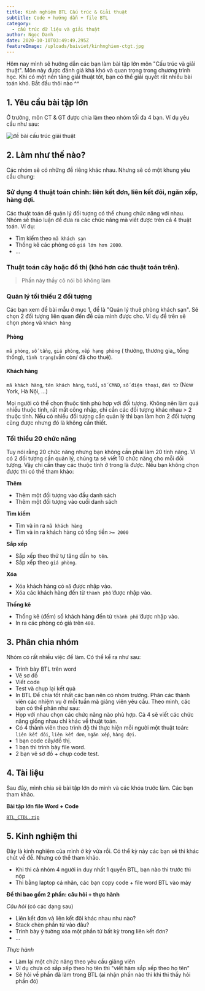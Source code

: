 ```yaml
---
title: Kinh nghiệm BTL Cấu trúc & Giải thuật
subtitle: Code + hướng dẫn + file BTL
category:
  - cấu trúc dữ liệu và giải thuật
author: Ngọc Danh
date: 2020-10-10T03:49:49.295Z
featureImage: /uploads/baiviet/kinhnghiem-ctgt.jpg
---
```

Hôm nay mình sẽ hướng dẫn các bạn làm bài tập lớn môn "Cấu trúc và giải thuật".  Môn này được đánh giá khá khó và quan trọng trong chương trình học. Khi có một nền tảng giải thuật tốt, bạn có thể giải quyết rất nhiều bài toán khó. Bắt đầu thôi nào ^^

## 1. Yêu cầu bài tập lớn

Ở trường, môn CT & GT được chia làm theo nhóm tối đa 4 bạn. Ví dụ yêu cầu như sau:

![đề bài cấu trúc giải thuật](/uploads/baiviet/kinhnghiem-ctgt-debai.jpg)

## 2. Làm như thế nào?

Các nhóm sẽ có những đề riêng khác nhau. Nhưng sẽ có một khung yêu cầu chung:
### Sử dụng 4 thuật toán chính: liên kết đơn, liên kết đôi, ngăn xếp, hàng đợi.
Các thuật toán để quản lý đối tượng có thể chung chức năng với nhau. Nhóm sẽ thảo luận để đưa ra các chức năng mà viết được trên cả 4 thuật toán. Ví dụ:
- Tìm kiếm theo `mã khách sạn` 
- Thống kê các phòng có `giá lớn hơn 2000`.
- ...
### Thuật toán cây hoặc đồ thị (khó hơn các thuật toán trên).
> Phần này thầy cô nói bỏ không làm
### Quản lý tối thiểu 2 đối tượng
Các bạn xem đề bài mẫu ở mục 1, đề là "Quản lý thuê phòng khách sạn". Sẽ chọn 2 đối tượng liên quan đến đề của mình được cho. Ví dụ đề trên sẽ chọn `phòng` và `khách hàng`
  #### Phòng
`mã phòng`, `số tầng`, `giá phòng`, `xếp hạng phòng` ( thường, thương gia,, tổng thống), `tình trạng`(vẫn còn/ đã cho thuê).

  #### Khách hàng
`mã khách hàng`, `tên khách hàng`, `tuổi`, `số CMND`, `số điện thoại`, `đến từ` (New York, Hà Nội, ...)

Mọi người có thể chọn thuộc tính phù hợp với đối tượng. Không nên làm quá nhiều thuộc tính, rất mất công nhập, chỉ cần các đối tượng khác nhau > 2 thuộc tính. Nếu có nhiều đối tượng cần quản lý thì bạn làm hơn 2 đối tượng cũng được nhưng đó là không cần thiết.

### Tối thiểu 20 chức năng
Tuy nói rằng 20 chức năng nhưng bạn không cần phải làm 20 tính năng. Vì có 2 đối tượng cần quản lý, chúng ta sẽ viết 10 chức năng cho mỗi đối tượng. Vậy chỉ cần thay các thuộc tính ở trong là được. Nếu bạn không chọn được thì có thể tham khảo:

**Thêm**

- Thêm một đối tượng vào đầu danh sách
- Thêm một đối tượng vào cuối danh sách

**Tìm kiếm** 
  
- Tìm và in ra `mã khách hàng`
- Tìm và in ra khách hàng có tổng tiền `>= 2000`

**Sắp xếp**
  
- Sắp xếp theo thứ tự tăng dần `họ tên`.
- Sắp xếp theo `giá phòng`.

**Xóa**

- Xóa khách hàng có `mã` được nhập vào.
- Xóa các khách hàng đến từ `thành phố` được nhập vào.

**Thống kê**

- Thống kê (đếm) số khách hàng đến từ `thành phố` được nhập vào.
- In ra các phòng có giá trên `400`.

## 3. Phân chia nhóm

Nhóm có rất nhiều việc để làm. Có thể kể ra như sau:
- Trình bày BTL trên word
- Vẽ sơ đồ 
- Viết code
- Test và chụp lại kết quả
- In BTL
Để chia tốt nhất các bạn nên có nhóm trưởng. Phân các thành viên các nhiệm vụ ở mỗi tuần mà giảng viên yêu cầu. Theo mình, các bạn có thể phân như sau:
- Họp với nhau chọn các chức năng nào phù hợp. Cả 4 sẽ viết các chức năng giống nhau chỉ khác về thuật toán.
- Có 4 thành viên theo trình độ thì thực hiện mỗi người một thuật toán: `liên kết đôi`, `liên kết đơn`, `ngăn xếp`, `hàng đợi`.
- 1 bạn code cây/đồ thị.
- 1 bạn thì trình bày file word.
-  2 bạn vẽ sơ đồ + chụp code test.
## 4. Tài liệu

Sau đây, mình chia sẻ bài tập lớn do mình và các khóa trước làm. Các bạn tham khảo.

**Bài tập lớn file Word + Code**

[`BTL_CTDL.zip`](https://bit.ly/33NCdLY)


## 5. Kinh nghiệm thi

Đây là kinh nghiệm của mình ở kỳ vừa rồi. Có thể kỳ này các bạn sẽ thi khác chút về đề. Nhưng có thể tham khảo.
- Khi thi cả nhóm 4 người in duy nhất 1 quyển BTL, bạn nào thi trước thì nộp
- Thi bằng laptop cá nhân, các bạn copy code + file word BTL vào máy

**Đề thi bao gồm 2 phần: câu hỏi + thực hành**

_Câu hỏi_ (có các dạng sau)

- Liên kết đơn và liên kết đôi khác nhau như nào?
- Stack chèn phần tử vào đâu? 
- Trình bày ý tưởng xóa một phần tử bất kỳ trong liên kết đơn?
- ...

_Thực hành_

- Làm lại một chức năng theo yêu cầu giảng viên
- Ví dụ chưa có sắp xếp theo họ tên thì "viết hàm sắp xếp theo họ tên"
- Sẽ hỏi về phần đã làm trong BTL (ai nhận phần nào thì khi thi thầy hỏi phần đó)


